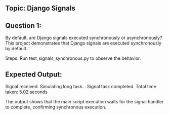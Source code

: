 ## Topic: Django Signals
## Question 1: 
By default, are Django signals executed synchronously or asynchronously?
This project demonstrates that Django signals are executed synchronously by default.

Steps:
Run  test_signals_synchronous.py  to observe the behavior.

## Expected Output:
Signal received. Simulating long task...
Signal task completed.
Total time taken: 5.02 seconds

The output shows that the main script execution waits for the signal handler to complete, confirming synchronous execution.


